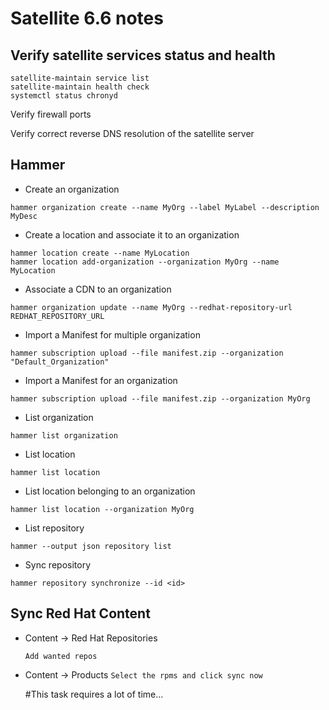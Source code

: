 # Satellite 6.6 notes

## Verify satellite services status and health

``` 
satellite-maintain service list
satellite-maintain health check
systemctl status chronyd
```

Verify firewall ports

Verify correct reverse DNS resolution of the satellite server

## Hammer
- Create an organization

```hammer organization create --name MyOrg --label MyLabel --description MyDesc```

- Create a location and associate it to an organization

```
hammer location create --name MyLocation
hammer location add-organization --organization MyOrg --name MyLocation  
```

- Associate a CDN to an organization

```hammer organization update --name MyOrg --redhat-repository-url REDHAT_REPOSITORY_URL```

- Import a Manifest for multiple organization

```hammer subscription upload --file manifest.zip --organization "Default_Organization" ```

- Import a Manifest for an organization

```hammer subscription upload --file manifest.zip --organization MyOrg```

- List organization

```hammer list organization```

- List location

```hammer list location```

- List location belonging to an organization

```hammer list location --organization MyOrg```

- List repository

```hammer --output json repository list```

- Sync repository

```hammer repository synchronize --id <id>```

## Sync Red Hat Content

- Content -> Red Hat Repositories
  ```
  Add wanted repos
  ```
  
- Content -> Products
  ```Select the rpms and click sync now```
  
  #This task requires a lot of time...
  
  





